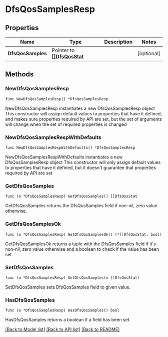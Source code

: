 # DfsQosSamplesResp

## Properties

Name | Type | Description | Notes
------------ | ------------- | ------------- | -------------
**DfsQosSamples** | Pointer to [**[]DfsQosStat**](DfsQosStat.md) |  | [optional] 

## Methods

### NewDfsQosSamplesResp

`func NewDfsQosSamplesResp() *DfsQosSamplesResp`

NewDfsQosSamplesResp instantiates a new DfsQosSamplesResp object
This constructor will assign default values to properties that have it defined,
and makes sure properties required by API are set, but the set of arguments
will change when the set of required properties is changed

### NewDfsQosSamplesRespWithDefaults

`func NewDfsQosSamplesRespWithDefaults() *DfsQosSamplesResp`

NewDfsQosSamplesRespWithDefaults instantiates a new DfsQosSamplesResp object
This constructor will only assign default values to properties that have it defined,
but it doesn't guarantee that properties required by API are set

### GetDfsQosSamples

`func (o *DfsQosSamplesResp) GetDfsQosSamples() []DfsQosStat`

GetDfsQosSamples returns the DfsQosSamples field if non-nil, zero value otherwise.

### GetDfsQosSamplesOk

`func (o *DfsQosSamplesResp) GetDfsQosSamplesOk() (*[]DfsQosStat, bool)`

GetDfsQosSamplesOk returns a tuple with the DfsQosSamples field if it's non-nil, zero value otherwise
and a boolean to check if the value has been set.

### SetDfsQosSamples

`func (o *DfsQosSamplesResp) SetDfsQosSamples(v []DfsQosStat)`

SetDfsQosSamples sets DfsQosSamples field to given value.

### HasDfsQosSamples

`func (o *DfsQosSamplesResp) HasDfsQosSamples() bool`

HasDfsQosSamples returns a boolean if a field has been set.


[[Back to Model list]](../README.md#documentation-for-models) [[Back to API list]](../README.md#documentation-for-api-endpoints) [[Back to README]](../README.md)


